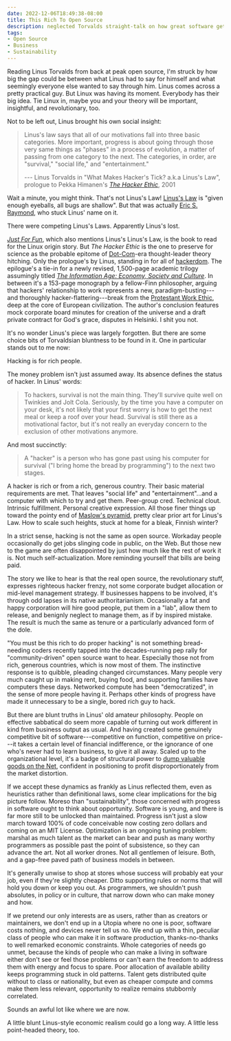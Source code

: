 ```yaml
---
date: 2022-12-06T18:49:38-08:00
title: This Rich To Open Source
description: neglected Torvalds straight-talk on how great software gets made, and by who
tags:
- Open Source
- Business
- Sustainability
---
```


Reading Linus Torvalds from back at peak open source, I'm struck by how big the gap could be between what Linus had to say for himself and what seemingly everyone else wanted to say through him.  Linus comes across a pretty practical guy.  But Linux was having its moment.  Everybody has their big idea.  Tie Linux in, maybe you and your theory will be important, insightful, and revolutionary, too.

Not to be left out, Linus brought his own social insight:

> Linus's law says that all of our motivations fall into three basic categories.  More important, progress is about going through those very same things as "phases" in a process of evolution, a matter of passing from one category to the next.  The categories, in order, are "survival," "social life," and "entertainment."
>
> --- Linus Torvalds in "What Makes Hacker's Tick? a.k.a Linus's Law", prologue to Pekka Himanen's [_The Hacker Ethic_](https://www.penguinrandomhouse.com/books/80240/the-hacker-ethic-by-pekka-himanen/), 2001

Wait a minute, you might think.  That's not Linus's Law!  [Linus's Law](https://en.wikipedia.org/wiki/Linus%27s_law) is "given enough eyeballs, all bugs are shallow".  But that was actually [Eric S. Raymond](http://www.catb.org/~esr/writings/cathedral-bazaar/cathedral-bazaar/ar01s04.html), who stuck Linus' name on it.

There were competing Linus's Laws.  Apparently Linus's lost.

[_Just For Fun_](https://www.harperbusiness.com/book/9780066620732/Just-for-Fun-Linus-Torvalds-and-David-Diamond/), which also mentions Linus's Linus's Law, is the book to read for the Linux origin story.   But _The Hacker Ethic_ is the one to preserve for science as the probable epitome of [Dot-Com](https://en.wikipedia.org/wiki/Dot-com_bubble)-era thought-leader theory hitching.  Only the prologue's by Linus, standing in for all of [hackerdom](https://en.wikipedia.org/wiki/Hackers:_Heroes_of_the_Computer_Revolution).  The epilogue's a tie-in for a newly revised, 1,500-page academic trilogy assumingly titled [_The Information Age: Economy, Society and Culture_](https://en.wikipedia.org/wiki/The_Information_Age:_Economy,_Society_and_Culture).  In between it's a 153-page monograph by a fellow-Finn philosopher, arguing that hackers' relationship to work represents a new, paradigm-busting---and thoroughly hacker-flattering---break from the [Protestant Work Ethic](https://en.wikipedia.org/wiki/Protestant_work_ethic), deep at the core of European civilization.  The author's conclusion features mock corporate board minutes for creation of the universe and a draft private contract for God's grace, disputes in Helsinki.  I shit you not.

It's no wonder Linus's piece was largely forgotten.  But there are some choice bits of Torvaldsian bluntness to be found in it.  One in particular stands out to me now:

Hacking is for rich people.

The money problem isn't just assumed away.  Its absence defines the status of hacker.  In Linus' words:

> To hackers, survival is not the main thing.  They'll survive quite well on Twinkies and Jolt Cola.  Seriously, by the time you have a computer on your desk, it's not likely that your first worry is how to get the next meal or keep a roof over your head.  Survival is still there as a motivational factor, but it's not really an everyday concern to the exclusion of other motivations anymore.

And most succinctly:

> A "hacker" is a person who has gone past using his computer for survival ("I bring home the bread by programming") to the next two stages.

A hacker is rich or from a rich, generous country.  Their basic material requirements are met.  That leaves "social life" and "entertainment"...and a computer with which to try and get them.  Peer-group cred.  Technical clout.  Intrinsic fulfillment.  Personal creative expression.  All those finer things up toward the pointy end of [Maslow's pyramid](https://commons.wikimedia.org/w/index.php?title=File:MaslowHierarchy.png&oldid=707155329), pretty clear prior art for Linus's Law.  How to scale such heights, stuck at home for a bleak, Finnish winter?

In a strict sense, hacking is not the same as open source.  Workaday people occasionally do get jobs slinging code in public, on the Web.  But those new to the game are often disappointed by just how much like the rest of work it is.  Not much self-actualization.  More reminding yourself that bills are being paid.

The story we like to hear is that the real open source, the revolutionary stuff, expresses righteous hacker frenzy, not some corporate budget allocation or mid-level management strategy.  If businesses happens to be involved, it's through odd lapses in its native authoritarianism.  Occasionally a fat and happy corporation will hire good people, put them in a "lab", allow them to release, and benignly neglect to manage them, as if by inspired mistake.  The result is much the same as tenure or a particularly advanced form of the dole.

"You must be this rich to do proper hacking" is not something bread-needing coders recently tapped into the decades-running pep rally for "community-driven" open source want to hear.  Especially those not from rich, generous countries, which is now most of them.  The instinctive response is to quibble, pleading changed circumstances.  Many people very much caught up in making rent, buying food, and supporting families have computers these days.  Networked compute has been "democratized", in the sense of more people having it.  Perhaps other kinds of progress have made it unnecessary to be a single, bored rich guy to hack.

But there are blunt truths in Linus' old amateur philosophy.  People on effective sabbatical do seem more capable of turning out work different in kind from business output as usual.  And having created some genuinely competitive bit of software---competitive on function, competitive on price---it takes a certain level of financial indifference, or the ignorance of one who's never had to learn business, to give it all away.  Scaled up to the organizational level, it's a badge of structural power to [dump valuable goods on the Net](https://en.wikipedia.org/wiki/Dumping_(pricing_policy)), confident in positioning to profit disproportionately from the market distortion.

If we accept these dynamics as frankly as Linus reflected them, even as heuristics rather than definitional laws, some clear implications for the big picture follow.  Moreso than "sustainability", those concerned with progress in software ought to think about opportunity.  Software is young, and there is far more still to be unlocked than maintained.  Progress isn't just a slow march toward 100% of code conceivable now costing zero dollars and coming on an MIT License.  Optimization is an ongoing tuning problem: marshal as much talent as the market can bear and push as many worthy programmers as possible past the point of subsistence, so they can advance the art.  Not all worker drones.  Not all gentlemen of leisure.  Both, and a gap-free paved path of business models in between.

It's generally unwise to shop at stores whose success will probably eat your job, even if they're slightly cheaper.  Ditto supporting rules or norms that will hold you down or keep you out.  As programmers, we shouldn't push absolutes, in policy or in culture, that narrow down who can make money and how.

If we pretend our only interests are as users, rather than as creators or maintainers, we don't end up in a Utopia where no one is poor, software costs nothing, and devices never tell us no.  We end up with a thin, peculiar class of people who can make it in software production, thanks-no-thanks to well remarked economic constraints.  Whole categories of needs go unmet, because the kinds of people who can make a living in software either don't see or feel those problems or can't earn the freedom to address them with energy and focus to spare.  Poor allocation of available ability keeps programming stuck in old patterns.  Talent gets distributed quite without to class or nationality, but even as cheaper compute and comms make them less relevant, opportunity to realize remains stubbornly correlated.

Sounds an awful lot like where we are now.

A little blunt Linus-style economic realism could go a long way.  A little less point-headed theory, too.
